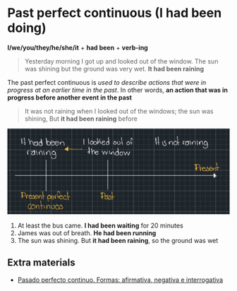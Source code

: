 # Past perfect continuous (**I had been doing**)

**I/we/you/they/he/she/it** + **had been** + **verb-ing**

> Yesterday morning I got up and looked out of the window. The sun was shining but the ground was very wet. **It had been raining**

The past perfect continuous is *used to describe actions that were in progress at an earlier time in the past*. In other words, **an action that was in progress before another event in the past**

> It was not raining when I looked out of the windows; the sun was shining, But **it had been raining** before

![Past perfect continuous](assets/past_perfect_continuous_example.jpg)

1. At least the bus came. **I had been waiting** for 20 minutes
2. James was out of breath. **He had been running**
3. The sun was shining. But **it had been raining**, so the ground was wet

## Extra materials

- [Pasado perfecto continuo. Formas: afirmativa, negativa e interrogativa](https://avi.cuaieed.unam.mx/uapa/avi/ing_7/U_2/ing7_u2_t3/index.html)
